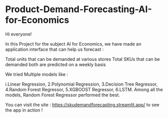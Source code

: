 # Product-Demand-Forecasting-AI-for-Economics
Hi everyone!

In this Project for the subject AI for Economics, we have made an application interface that can help us forecast :

Total units that can be demanded at various stores
Total SKUs that can be demanded
both are predicted on a weekly basis

We tried Multiple models like :

i.Linear Regression,
2.Polynomial Regression,
3.Decision Tree Regressor,
4.Random Forest Regressor,
5.XGBOOST Regressor,
6.LSTM.
Among all the models, Random Forest Regressor performed the best.

You can visit the site : https://skudemandforecasting.streamlit.app/ to see the app in action !
